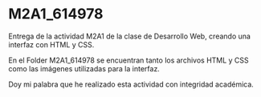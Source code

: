 # M2A1_614978

Entrega de la actividad M2A1 de la clase de Desarrollo Web, creando una interfaz con HTML y CSS.

En el Folder M2A1_614978 se encuentran tanto los archivos HTML y CSS como las imágenes utilizadas para la interfaz.

Doy mi palabra que he realizado esta actividad con integridad académica.
